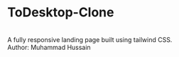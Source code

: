# ToDesktop-Clone
<br>
A fully responsive landing page built using tailwind CSS.
<br>
Author: Muhammad Hussain
